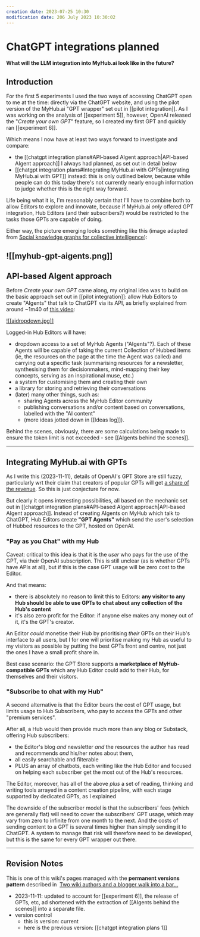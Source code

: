 ```yaml
---
creation date: 2023-07-25 10:30
modification date: 206 July 2023 10:30:02
---
```

# ChatGPT integrations planned

**What will the LLM integration into MyHub.ai look like in the future?**

## Introduction

For the first 5 experiments I used the two ways of accessing ChatGPT open to me at the time: directly via the ChatGPT website, and using the pilot version of the MyHub.ai "GPT wrapper" set out in [[pilot integration]]. As I was working on the analysis of [[experiment 5]], however, OpenAI released the "*Create your own GPT*" feature, so I created my first GPT and quickly ran [[experiment 6]].

Which means I now have at least two ways forward to investigate and compare:

* the [[chatgpt integration plans#API-based AIgent approach|API-based AIgent approach]] I always had planned, as set out in detail below
*  [[chatgpt integration plans#Integrating MyHub.ai with GPTs|integrating MyHub.ai with GPT]] instead: this is only outlined below, because while people can do this today there's not currently nearly enough information to judge whether this is the right way forward.

Life being what it is, I'm reasonably certain that I'll have to combine both to allow Editors to explore and innovate, because if MyHub.ai *only* offered GPT integration, Hub Editors (and their subscribers?) would be restricted to the tasks those GPTs are capable of doing.

Either way, the picture  emerging looks something like this (image adapted from [Social knowledge graphs for collective intelligence](https://mathewlowry.medium.com/social-knowledge-graphs-for-collective-intelligence-75c436889320)):

![[myhub-gpt-aigents.png]]
---
## API-based AIgent approach

Before *Create your own GPT* came along, my original idea was to build on the basic approach set out in [[pilot integration]]: allow Hub Editors to create "AIgents" that talk to ChatGPT via its API, as briefly explained from around ~1m40 of [this video](https://www.youtube.com/watch?v=PykfgbRwZiY):

[![[aidropdown.jpg]]](https://www.youtube.com/watch?v=PykfgbRwZiY)

Logged-in Hub Editors will have: 

* dropdown access to a set of MyHub Agents ("AIgents"?). Each of these Agents will be capable of taking the current Collection of Hubbed items (ie, the resources on the page at the time the Agent was called) and carrying out a specific task (summarising resources for a newsletter, synthesising them for decisionmakers, mind-mapping their key concepts, serving as an  inspirational muse, etc.)
* a system for customising them and creating their own 
* a library for storing and retrieving their conversations 
* (later) many other things, such as:
	* sharing Agents across the MyHub Editor community
	* publishing conversations and/or content based on conversations, labelled with the "AI content" 
	* (more ideas jotted down in [[Ideas log]]).

Behind the scenes, obviously, there are some calculations being made to ensure the token limit is not exceeded - see [[AIgents behind the scenes]].

--- 
## Integrating MyHub.ai with GPTs

As I write this (2023-11-11), details of OpenAI's GPT Store are still fuzzy, particularly wrt their claim that creators of popular GPTs will get [a share of the revenue](https://www.theverge.com/2023/11/6/23949371/more-on-how-openai-is-going-to-pay-gpt-creators). So this is just conjecture for now.

But clearly it opens interesting possibilities, all based on the mechanic set out in  [[chatgpt integration plans#API-based AIgent approach|API-based AIgent approach]]. Instead of creating AIgents on MyHub which talk to ChatGPT, Hub Editors create **"GPT Agents"** which send the user's selection of Hubbed resources to the GPT, hosted on OpenAI.

### "Pay as you Chat" with my Hub

Caveat: critical to this idea is that it is the *user* who pays for the use of the GPT, via their OpenAI subscription. This is still unclear (as is whether GPTs have APIs at all), but if this is the case GPT usage will be zero cost to the Editor.

And that means:

* there is absolutely no reason to limit this to Editors: **any visitor to any Hub should be able to use GPTs to chat about any collection of the Hub's content** 
* it's also zero profit for the Editor: if anyone else makes any money out of it, it's the GPT's creator.

An Editor *could* monetise their Hub by prioritising *their* GPTs on their Hub's interface to all users, but I for one will prioritise making my Hub as useful to my visitors as possible by putting the best GPTs front and centre, not just the ones I have a small profit share in.

Best case scenario: the GPT Store supports **a marketplace of MyHub-compatible GPTs** which any Hub Editor could add to their Hub, for themselves and their visitors. 

### "Subscribe to chat with my Hub"

A second alternative is that the Editor bears the cost of GPT usage, but limits usage to Hub Subscribers, who pay to access the GPTs and other "premium services". 

After all, a Hub would then provide much more than any blog or Substack, offering Hub subscribers: 

* the Editor's blog *and* newsletter *and* the resources the author has read and recommends *and* his/her notes about them, 
* all easily searchable and filterable
* PLUS an array of chatbots, each writing like the Hub Editor and focused on helping each subscriber get the most out of the Hub's resources.

The Editor, moreover, has all of the above *plus* a set of reading, thinking and writing tools arrayed in a content creation pipeline, with each stage supported by dedicated GPTs, as I explained

The downside of the subscriber model is that the subscribers' fees (which are generally flat) will need to cover the subscribers' GPT usage, which may vary from zero to infinite from one month to the next. And the costs of sending content to a GPT is several times higher than simply sending it to ChatGPT. A system to manage that risk will therefore need to be developed, but this is the same for every GPT wrapper out there.

---

## Revision Notes

This is one of this wiki's pages managed with the **permanent versions pattern** described in  [Two wiki authors and a blogger walk into a bar…](https://mathewlowry.medium.com/two-wiki-authors-and-a-blogger-walk-into-a-bar-7106c8376c6e)  

- 2023-11-11: updated to account for [[experiment 6]], the release of GPTs, etc, ad shortened with the extraction of [[AIgents behind the scenes]] into a separate file.
- version control
    - this is version: current
    - here is the previous version: [[chatgpt integration plans 1]]

